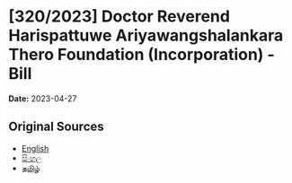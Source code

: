 # [320/2023] Doctor Reverend Harispattuwe Ariyawangshalankara Thero Foundation (Incorporation) - Bill

**Date:** 2023-04-27

## Original Sources

- [English](https://documents.gov.lk/view/bills/2023/4/320-2023_E.pdf)
- [සිංහල](https://documents.gov.lk/view/bills/2023/4/320-2023_S.pdf)
- [தமிழ்](https://documents.gov.lk/view/bills/2023/4/320-2023_T.pdf)
